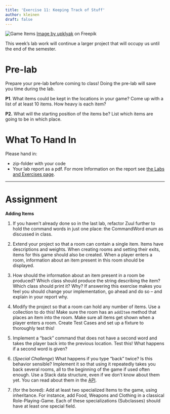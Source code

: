 ```yaml
---
title: 'Exercise 11: Keeping Track of Stuff'
author: kleinen
draft: false
---
```


![Game Items](./game-items.jpg)
[Image by upklyak](https://www.freepik.com/free-vector/game-icons-with-signs-key-playing-cards-money_26689359.htm#query=game%20items&position=0&from_view=keyword&track=ais&uuid=bc732565-c659-4120-85ff-8cea9a1bf92a)
on Freepik


This week&#8217;s lab work will continue a larger project that will occupy us until the end of the semester.

# Pre-lab

Prepare your pre-lab before coming to class! Doing the pre-lab will save you time during the lab.

**P1**. What items could be kept in the locations in your game? Come up with a list of at least 10 items. How heavy is each item?

**P2.** What will the starting position of the items be? List which items are going to be in which place.


# What To Hand In
Please hand in:
* zip-folder with your code
* Your lab report as a pdf. For more Information on the report see [the Labs and Exercises page](../).


* * *

# Assignment

**Adding Items**

1. If you haven't already done so in the last lab, refactor Zuul further to hold the command words in just one place: the CommandWord enum as discussed in class. 

2.  Extend your project so that a room can contain a single item. Items have descriptions and weights. When creating rooms and setting their exits, items for this game should also be created. When a player enters a room, information about an item present in this room should be displayed.
3.  How should the information about an item present in a room be produced? Which class should produce the string describing the item? Which class should print it? Why? If answering this exercise makes you feel you should change your implementation, go ahead and do so &#8211; and explain in your report why.
4.  Modify the project so that a room can hold any number of items. Use a collection to do this! Make sure the room has an `addItem` method that places an item into the room. Make sure all items get shown when a player enters a room. Create Test Cases and set up a fixture to thoroughly test this!

5.  Implement a &#8220;back&#8221; command that does not have a second word and takes the player back into the previous location. Test this! What happens if a second word is given?

6.  (*Special Challenge*) What happens if you type &#8220;back&#8221; twice? Is this behavior sensible? Implement it so that using it repeatedly takes you back several rooms, all to the beginning of the game if used often enough. Use a Stack data structure, even if we don&#8217;t know about them yet. You can read about them in the [API][1].
7.  (for the bored): Add at least two specialized Items to the game, using inheritance. For instance, add Food, Weapons and Clothing in a classical Role-Playing-Game. Each of these specializations (Subclasses) should have at least one special field.


 [1]: https://docs.oracle.com/javase/8/docs/api/java/util/Stack.html

